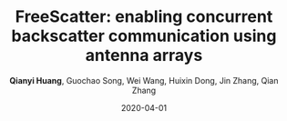 ---
title: "FreeScatter: enabling concurrent backscatter communication using antenna arrays"
collection: publications
permalink: "/publication/2020-04-01"
excerpt: "The design paradigm for backscatter tags is to avoid complex functionality and make tags as simple as possible. However, such a design principle leads to the prevalence of signal collision as tags cannot sense other tags' ongoing transmissions. The high probability of tag collision will result in low overall throughput. Although there are some existing efforts to resolve tag collisions, they either require good channel conditions or can only resolve a limited number of tags as channel capacity is deficient when SNR is low. In this article, to overcome this limitation, we bring in antenna arrays to boost the channel capacity. We propose FreeScatter, which can support scalable concurrent backscatter transmission using an antenna array. FreeScatter extracts the path that signals traveled and formulates the tags' channel coefficient using the path representations. FreeScatter further exploits the frequency agnostic property so …"
date: "2020-04-01"
venue: "IEEE Internet of Things Journal 7 (8), 7310-7318, 2020"
paperurl: "https://huangqy7.github.io/Paper/FreeScatter.pdf"
author: "<strong>Qianyi Huang</strong>, Guochao Song, Wei Wang, Huixin Dong, Jin Zhang, Qian Zhang"
poster:
remark:
external_url: "https://ieeexplore.ieee.org/document/9052666"
---
